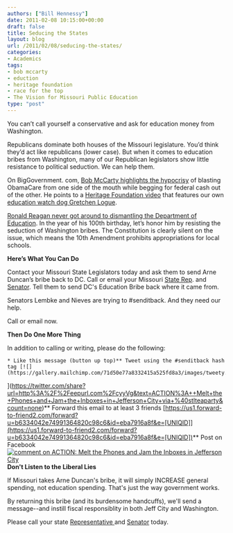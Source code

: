 ```yaml
---
authors: ["Bill Hennessy"]
date: 2011-02-08 10:15:00+00:00
draft: false
title: Seducing the States
layout: blog
url: /2011/02/08/seducing-the-states/
categories:
- Academics
tags:
- bob mccarty
- eduction
- heritage foundation
- race for the top
- The Vision for Missouri Public Education
type: "post"
---
```


You can’t call yourself a conservative and ask for education money from Washington.

 

Republicans dominate both houses of the Missouri legislature. You’d think they’d act like republicans (lower case). But when it comes to education bribes from Washington, many of our Republican legislators show little resistance to political seduction. We can help them.

 

On BigGovernment. com, [Bob McCarty highlights the hypocrisy](https://biggovernment.com/bmccarty/2011/02/05/why-are-so-many-states-embracing-federal-control-of-education-while-siding-against-obamacare/) of blasting ObamaCare from one side of the mouth while begging for federal cash out of the other. He points to a [Heritage Foundation video](https://www.youtube.com/watch?v=1DOCH1YT6Uk) that features our own [education watch dog Gretchen Logue](https://www.missourieducationwatchdog.com/).

 

[Ronald Reagan never got around to dismantling the Department of Education](https://www.wnd.com/index.php?pageId=27895). In the year of his 100th birthday, let’s honor him by resisting the seduction of Washington bribes. The Constitution is clearly silent on the issue, which means the 10th Amendment prohibits appropriations for local schools.

 

**Here’s What You Can Do**

 

Contact your Missouri State Legislators today and ask them to send Arne Duncan’s bribe back to DC. Call or email your Missouri [State Rep](https://www.senate.mo.gov/llookup/leg_lookup.aspx). and [Senator](https://www.senate.mo.gov/11info/senalpha.htm). Tell them to send DC's Education Bribe back where it came from.

 

Senators Lembke and Nieves are trying to #senditback. And they need our help.

 

Call or email now.

 

**Then Do One More Thing**

 

In addition to calling or writing, please do the following:

 

    * Like this message (button up top)** Tweet using the #senditback hash tag [![](https://gallery.mailchimp.com/71d50e77a8332415a525fd8a3/images/tweety.png)
](https://twitter.com/share?url=http%3A%2F%2Feepurl.com%2FcyyVg&text=ACTION%3A++Melt+the+Phones+and+Jam+the+Inboxes+in+Jefferson+City+via+%40stlteaparty&count=none)** Forward this email to at least 3 friends [https://us1.forward-to-friend2.com/forward?u=b6334042e74991364820c98c6&id=eba7916a8f&e=[UNIQID]](https://us1.forward-to-friend2.com/forward?u=b6334042e74991364820c98c6&id=eba7916a8f&e=[UNIQID])** Post on Facebook [![comment on ACTION:  Melt the Phones and Jam the Inboxes in Jefferson City](https://gallery.mailchimp.com/ac97c9129c6d84654f83eb4bc/images/facebookcomment2.gif)
](https://us1.campaign-archive1.com/?u=b6334042e74991364820c98c6&id=eba7916a8f&open_comments=true)    
**Don't Listen to the Liberal Lies**  

If Missouri takes Arne Duncan's bribe, it will simply INCREASE general spending, not education spending. That's just the way government works.

 

By returning this bribe (and its burdensome handcuffs), we'll send a message--and instill fiscal responsiblity in both Jeff City and Washington.

 

Please call your state [Representative ](https://www.senate.mo.gov/llookup/leg_lookup.aspx)and [Senator](https://www.senate.mo.gov/11info/senalpha.htm) today.

